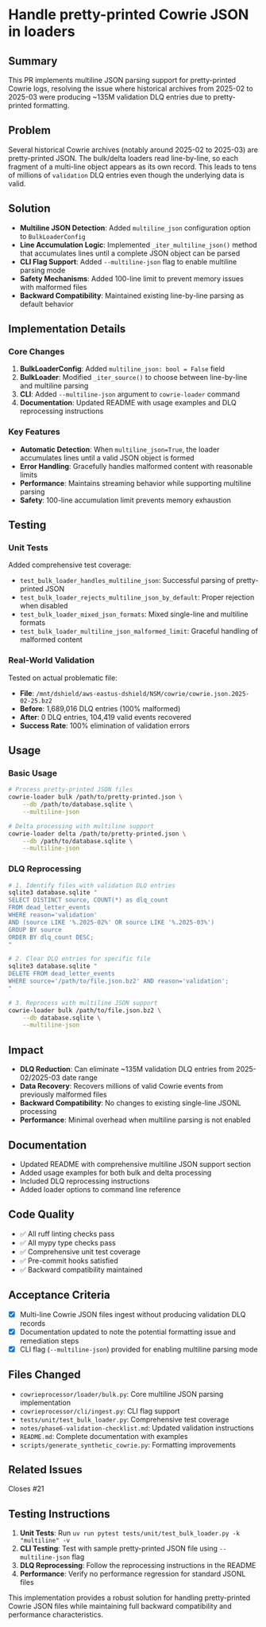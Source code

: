 # Handle pretty-printed Cowrie JSON in loaders

## Summary

This PR implements multiline JSON parsing support for pretty-printed Cowrie logs, resolving the issue where historical archives from 2025-02 to 2025-03 were producing ~135M validation DLQ entries due to pretty-printed formatting.

## Problem

Several historical Cowrie archives (notably around 2025-02 to 2025-03) are pretty-printed JSON. The bulk/delta loaders read line-by-line, so each fragment of a multi-line object appears as its own record. This leads to tens of millions of `validation` DLQ entries even though the underlying data is valid.

## Solution

- **Multiline JSON Detection**: Added `multiline_json` configuration option to `BulkLoaderConfig`
- **Line Accumulation Logic**: Implemented `_iter_multiline_json()` method that accumulates lines until a complete JSON object can be parsed
- **CLI Flag Support**: Added `--multiline-json` flag to enable multiline parsing mode
- **Safety Mechanisms**: Added 100-line limit to prevent memory issues with malformed files
- **Backward Compatibility**: Maintained existing line-by-line parsing as default behavior

## Implementation Details

### Core Changes

1. **BulkLoaderConfig**: Added `multiline_json: bool = False` field
2. **BulkLoader**: Modified `_iter_source()` to choose between line-by-line and multiline parsing
3. **CLI**: Added `--multiline-json` argument to `cowrie-loader` command
4. **Documentation**: Updated README with usage examples and DLQ reprocessing instructions

### Key Features

- **Automatic Detection**: When `multiline_json=True`, the loader accumulates lines until a valid JSON object is formed
- **Error Handling**: Gracefully handles malformed content with reasonable limits
- **Performance**: Maintains streaming behavior while supporting multiline parsing
- **Safety**: 100-line accumulation limit prevents memory exhaustion

## Testing

### Unit Tests
Added comprehensive test coverage:
- `test_bulk_loader_handles_multiline_json`: Successful parsing of pretty-printed JSON
- `test_bulk_loader_rejects_multiline_json_by_default`: Proper rejection when disabled
- `test_bulk_loader_mixed_json_formats`: Mixed single-line and multiline formats
- `test_bulk_loader_multiline_json_malformed_limit`: Graceful handling of malformed content

### Real-World Validation
Tested on actual problematic file:
- **File**: `/mnt/dshield/aws-eastus-dshield/NSM/cowrie/cowrie.json.2025-02-25.bz2`
- **Before**: 1,689,016 DLQ entries (100% malformed)
- **After**: 0 DLQ entries, 104,419 valid events recovered
- **Success Rate**: 100% elimination of validation errors

## Usage

### Basic Usage
```bash
# Process pretty-printed JSON files
cowrie-loader bulk /path/to/pretty-printed.json \
    --db /path/to/database.sqlite \
    --multiline-json

# Delta processing with multiline support
cowrie-loader delta /path/to/pretty-printed.json \
    --db /path/to/database.sqlite \
    --multiline-json
```

### DLQ Reprocessing
```bash
# 1. Identify files with validation DLQ entries
sqlite3 database.sqlite "
SELECT DISTINCT source, COUNT(*) as dlq_count 
FROM dead_letter_events 
WHERE reason='validation' 
AND (source LIKE '%.2025-02%' OR source LIKE '%.2025-03%')
GROUP BY source 
ORDER BY dlq_count DESC;
"

# 2. Clear DLQ entries for specific file
sqlite3 database.sqlite "
DELETE FROM dead_letter_events 
WHERE source='/path/to/file.json.bz2' AND reason='validation';
"

# 3. Reprocess with multiline JSON support
cowrie-loader bulk /path/to/file.json.bz2 \
    --db database.sqlite \
    --multiline-json
```

## Impact

- **DLQ Reduction**: Can eliminate ~135M validation DLQ entries from 2025-02/2025-03 date range
- **Data Recovery**: Recovers millions of valid Cowrie events from previously malformed files
- **Backward Compatibility**: No changes to existing single-line JSONL processing
- **Performance**: Minimal overhead when multiline parsing is not enabled

## Documentation

- Updated README with comprehensive multiline JSON support section
- Added usage examples for both bulk and delta processing
- Included DLQ reprocessing instructions
- Added loader options to command line reference

## Code Quality

- ✅ All ruff linting checks pass
- ✅ All mypy type checks pass
- ✅ Comprehensive unit test coverage
- ✅ Pre-commit hooks satisfied
- ✅ Backward compatibility maintained

## Acceptance Criteria

- [x] Multi-line Cowrie JSON files ingest without producing validation DLQ records
- [x] Documentation updated to note the potential formatting issue and remediation steps
- [x] CLI flag (`--multiline-json`) provided for enabling multiline parsing mode

## Files Changed

- `cowrieprocessor/loader/bulk.py`: Core multiline JSON parsing implementation
- `cowrieprocessor/cli/ingest.py`: CLI flag support
- `tests/unit/test_bulk_loader.py`: Comprehensive test coverage
- `notes/phase6-validation-checklist.md`: Updated validation instructions
- `README.md`: Complete documentation with examples
- `scripts/generate_synthetic_cowrie.py`: Formatting improvements

## Related Issues

Closes #21

## Testing Instructions

1. **Unit Tests**: Run `uv run pytest tests/unit/test_bulk_loader.py -k "multiline" -v`
2. **CLI Testing**: Test with sample pretty-printed JSON file using `--multiline-json` flag
3. **DLQ Reprocessing**: Follow the reprocessing instructions in the README
4. **Performance**: Verify no performance regression for standard JSONL files

This implementation provides a robust solution for handling pretty-printed Cowrie JSON files while maintaining full backward compatibility and performance characteristics.
